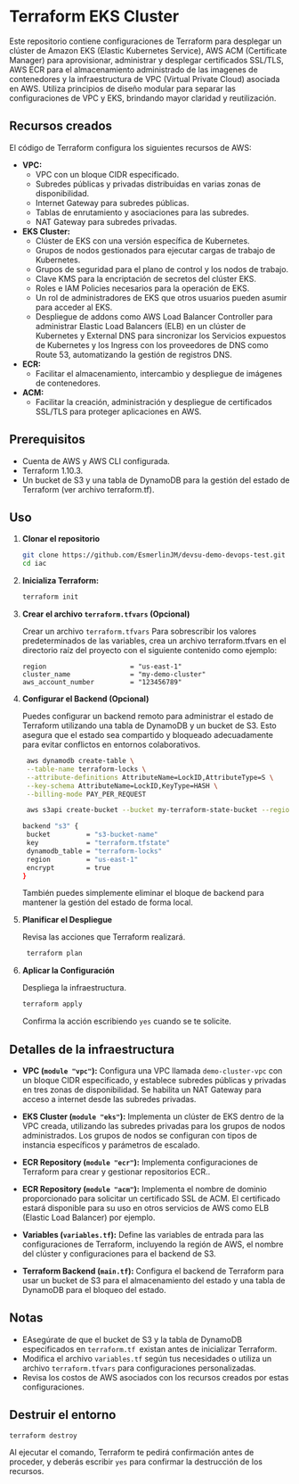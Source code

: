 # Terraform EKS Cluster


Este repositorio contiene configuraciones de Terraform para desplegar un clúster de Amazon EKS (Elastic Kubernetes Service), AWS ACM (Certificate Manager) para aprovisionar, administrar y desplegar certificados SSL/TLS, AWS ECR para el almacenamiento administrado de las imagenes de contenedores y la infraestructura de VPC (Virtual Private Cloud) asociada en AWS. Utiliza principios de diseño modular para separar las configuraciones de VPC y EKS, brindando mayor claridad y reutilización.

## Recursos creados

El código de Terraform configura los siguientes recursos de AWS:

- **VPC:**
  - VPC con un bloque CIDR especificado.
  - Subredes públicas y privadas distribuidas en varias zonas de disponibilidad.
  - Internet Gateway para subredes públicas.
  - Tablas de enrutamiento y asociaciones para las subredes.
  - NAT Gateway para subredes privadas.
- **EKS Cluster:**
  - Clúster de EKS con una versión específica de Kubernetes.
  - Grupos de nodos gestionados para ejecutar cargas de trabajo de Kubernetes.
  - Grupos de seguridad para el plano de control y los nodos de trabajo.
  - Clave KMS para la encriptación de secretos del clúster EKS.
  - Roles e IAM Policies necesarios para la operación de EKS.
  - Un rol de administradores de EKS que otros usuarios pueden asumir para acceder al EKS.
  - Despliegue de addons como AWS Load Balancer Controller para administrar Elastic Load Balancers (ELB) en un clúster de Kubernetes y External DNS para sincronizar los Servicios expuestos de Kubernetes y los Ingress con los proveedores de DNS como Route 53, automatizando la gestión de registros DNS.
- **ECR:**
  - Facilitar el almacenamiento, intercambio y despliegue de imágenes de contenedores.
- **ACM:**
  - Facilitar la creación, administración y despliegue de certificados SSL/TLS para    proteger aplicaciones en AWS.

## Prerequisitos

- Cuenta de AWS y AWS CLI configurada.
- Terraform 1.10.3.
- Un bucket de S3 y una tabla de DynamoDB para la gestión del estado de Terraform (ver archivo terraform.tf).

## Uso

1. **Clonar el repositorio**

   ```bash
   git clone https://github.com/EsmerlinJM/devsu-demo-devops-test.git
   cd iac
   ```

2. **Inicializa Terraform:**

   ```bash
   terraform init
   ```

3. **Crear el archivo `terraform.tfvars` (Opcional)**

   Crear un archivo `terraform.tfvars` Para sobrescribir los valores predeterminados de las variables, crea un archivo terraform.tfvars en el directorio raíz del proyecto con el siguiente contenido como ejemplo:

   ```hcl
   region                     = "us-east-1"
   cluster_name               = "my-demo-cluster"
   aws_account_number         = "123456789"
   ```

4. **Configurar el Backend (Opcional)**

   Puedes configurar un backend remoto para administrar el estado de Terraform utilizando una tabla de DynamoDB y un bucket de S3. Esto asegura que el estado sea compartido y bloqueado adecuadamente para evitar conflictos en entornos colaborativos.

   ```bash
    aws dynamodb create-table \
    --table-name terraform-locks \
    --attribute-definitions AttributeName=LockID,AttributeType=S \
    --key-schema AttributeName=LockID,KeyType=HASH \
    --billing-mode PAY_PER_REQUEST

    aws s3api create-bucket --bucket my-terraform-state-bucket --region us-east-1

   backend "s3" {
    bucket         = "s3-bucket-name"
    key            = "terraform.tfstate"
    dynamodb_table = "terraform-locks"
    region         = "us-east-1"
    encrypt        = true
   }
   ```

   También puedes simplemente eliminar el bloque de backend para mantener la gestión del estado de forma local.

5. **Planificar el Despliegue**

   Revisa las acciones que Terraform realizará.

   ```bash
    terraform plan
   ```

6. **Aplicar la Configuración**

   Despliega la infraestructura.

   ```bash
   terraform apply
   ```

   Confirma la acción escribiendo `yes` cuando se te solicite.

## Detalles de la infraestructura

- **VPC (`module "vpc"`):** Configura una VPC llamada `demo-cluster-vpc` con un bloque CIDR especificado, y establece subredes públicas y privadas en tres zonas de disponibilidad. Se habilita un NAT Gateway para acceso a internet desde las subredes privadas.

- **EKS Cluster (`module "eks"`):** Implementa un clúster de EKS dentro de la VPC creada, utilizando las subredes privadas para los grupos de nodos administrados. Los grupos de nodos se configuran con tipos de instancia específicos y parámetros de escalado.

- **ECR Repository (`module "ecr"`):** Implementa configuraciones de Terraform para crear y gestionar repositorios ECR..

- **ECR Repository (`module "acm"`):** Implementa el nombre de dominio proporcionado para solicitar un certificado SSL de ACM. El certificado estará disponible para su uso en otros servicios de AWS como ELB (Elastic Load Balancer) por ejemplo.

- **Variables (`variables.tf`):** Define las variables de entrada para las configuraciones de Terraform, incluyendo la región de AWS, el nombre del clúster y configuraciones para el backend de S3.

- **Terraform Backend (`main.tf`):** Configura el backend de Terraform para usar un bucket de S3 para el almacenamiento del estado y una tabla de DynamoDB para el bloqueo del estado.

## Notas

- EAsegúrate de que el bucket de S3 y la tabla de DynamoDB especificados en `terraform.tf `existan antes de inicializar Terraform.
- Modifica el archivo `variables.tf` según tus necesidades o utiliza un archivo `terraform.tfvars` para configuraciones personalizadas.
- Revisa los costos de AWS asociados con los recursos creados por estas configuraciones.

## Destruir el entorno

```bash
terraform destroy
```

Al ejecutar el comando, Terraform te pedirá confirmación antes de proceder, y deberás escribir `yes` para confirmar la destrucción de los recursos.
